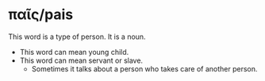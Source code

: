 # παῖς/pais
This word is a type of person. It is a noun.
* This word can mean young child.
* This word can mean servant or slave.
    * Sometimes it talks about a person who takes care of another person.
